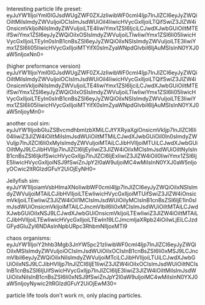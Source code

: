Interesting particle life preset: eyJuYW1lIjoiYml0IGJsdWUgZWF0ZXJzIiwibWF0cml4Ijp7InJlZCI6eyJyZWQiOiItMiIsImdyZWVuIjoiOCIsImJsdWUiOiI4IiwicHVycGxlIjoiLTQifSwiZ3JlZW4iOnsicmVkIjoiNiIsImdyZWVuIjoiLTE4IiwiYmx1ZSI6IjciLCJwdXJwbGUiOiItMTEifSwiYmx1ZSI6eyJyZWQiOiIxOSIsImdyZWVuIjoiLTIwIiwiYmx1ZSI6Ii05IiwicHVycGxlIjoiLTEyIn0sInB1cnBsZSI6eyJyZWQiOiIxNSIsImdyZWVuIjoiLTE3IiwiYmx1ZSI6Ii05IiwicHVycGxlIjoiMTYifX0sImZyaWNpdGlvbiI6IjAuMSIsInN0YXJ0aW5nIjoxNn0=

(higher preformance version)
eyJuYW1lIjoiYml0IGJsdWUgZWF0ZXJzIiwibWF0cml4Ijp7InJlZCI6eyJyZWQiOiItMiIsImdyZWVuIjoiOCIsImJsdWUiOiI4IiwicHVycGxlIjoiLTQifSwiZ3JlZW4iOnsicmVkIjoiNiIsImdyZWVuIjoiLTE4IiwiYmx1ZSI6IjciLCJwdXJwbGUiOiItMTEifSwiYmx1ZSI6eyJyZWQiOiIxOSIsImdyZWVuIjoiLTIwIiwiYmx1ZSI6Ii05IiwicHVycGxlIjoiLTEyIn0sInB1cnBsZSI6eyJyZWQiOiIxNSIsImdyZWVuIjoiLTE3IiwiYmx1ZSI6Ii05IiwicHVycGxlIjoiMTYifX0sImZyaWNpdGlvbiI6IjAuMSIsInN0YXJ0aW5nIjoyMn0=

another cool sim:
eyJuYW1lIjoibGluZSBvcmdhbmlzbXMiLCJtYXRyaXgiOnsicmVkIjp7InJlZCI6Ii04IiwiZ3JlZW4iOiItMiIsImJsdWUiOiItMTMiLCJwdXJwbGUiOiI0In0sImdyZWVuIjp7InJlZCI6Ii0xMyIsImdyZWVuIjoiMTAiLCJibHVlIjoiMTUiLCJwdXJwbGUiOiItMyJ9LCJibHVlIjp7InJlZCI6IjEyIiwiZ3JlZW4iOiIxMCIsImJsdWUiOiItNyIsInB1cnBsZSI6IjkifSwicHVycGxlIjp7InJlZCI6IjExIiwiZ3JlZW4iOiI0IiwiYmx1ZSI6IjE5IiwicHVycGxlIjoiNSJ9fSwiZnJpY2l0aW9uIjoiMC4wMiIsInN0YXJ0aW5nIjoyOCwic2ltRGlzdGFuY2UiOjEyNH0=

Jellyfish sim:
eyJuYW1lIjoiamVsbHlmaXNoIiwibWF0cml4Ijp7InJlZCI6eyJyZWQiOiIxNSIsImdyZWVuIjoiMTAiLCJibHVlIjoiLTEwIiwicHVycGxlIjoiMTUifSwiZ3JlZW4iOnsicmVkIjoiLTEwIiwiZ3JlZW4iOiI1MCIsImJsdWUiOiIyMCIsInB1cnBsZSI6IjE1In0sImJsdWUiOnsicmVkIjoiMTAiLCJncmVlbiI6Ii0xMCIsImJsdWUiOiItMTAiLCJwdXJwbGUiOiIxNSJ9LCJwdXJwbGUiOnsicmVkIjoiLTEwIiwiZ3JlZW4iOiItMTAiLCJibHVlIjoiLTEwIiwicHVycGxlIjoiLTEwIn19LCJmcmljaXRpb24iOiIwLjEiLCJzdGFydGluZyI6NDAsInNpbURpc3RhbmNlIjoxMTl9

chaos organisms:
eyJuYW1lIjoiY2hhb3Mgb3JnYW5pc21zIiwibWF0cml4Ijp7InJlZCI6eyJyZWQiOiIxMSIsImdyZWVuIjoiOCIsImJsdWUiOiIxOCIsInB1cnBsZSI6Ii0xMSJ9LCJncmVlbiI6eyJyZWQiOiIxNiIsImdyZWVuIjoiMTciLCJibHVlIjoiLTUiLCJwdXJwbGUiOiIxNSJ9LCJibHVlIjp7InJlZCI6IjE1IiwiZ3JlZW4iOiIxOCIsImJsdWUiOiItNCIsInB1cnBsZSI6IjUifSwicHVycGxlIjp7InJlZCI6IjE3IiwiZ3JlZW4iOiItMiIsImJsdWUiOiIxNiIsInB1cnBsZSI6Ii0xNSJ9fSwiZnJpY2l0aW9uIjoiMC4wMiIsInN0YXJ0aW5nIjoyNywic2ltRGlzdGFuY2UiOjEwM30=

particle life tools don't work rn, only placing particles.
